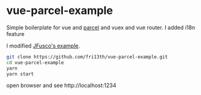 # vue-parcel-example

Simple boilerplate for vue and [parcel](https://parceljs.org/) and vuex and vue router. I added i18n feature

I modified [JFusco's example](https://github.com/JFusco/vue-router-vuex-example).

``` bash
git clone https://github.com/fri13th/vue-parcel-example.git
cd vue-parcel-example
yarn
yarn start
``` 
open browser and see http://localhost:1234


